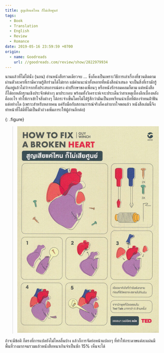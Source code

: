 ```yaml
---
title: สูญเสียแค่ไหน ก็ไม่เสียศูนย์
tags:
  - Book
  - Translation
  - English
  - Review
  - Romance
date: 2019-05-16 23:59:59 +0700
origin:
  - name: Goodreads
    url: //goodreads.com/review/show/2822979934
---
```


นานแล้วที่ไม่ได้นั่ง (นอน) อ่านหนังสือรวดเดียวจบ ... ซึ่งก็คงเป็นเพราะวิธีการเล่าเรื่องที่ชวนติดตาม ผ่านตัวละครที่เรามีความรู้สึกร่วมได้ไม่ยาก แม้คำแนะนำทั้งหลายที่หนังสือนำเสนอ จะเป็นสิ่งที่เรามักรู้กันอยู่แล้วไม่ว่าจากทั้งประสบการณ์ตรง คำปรึกษาของเพื่อนๆ หรือหนังรักรอมคอมก็ตาม แต่หนังสือก็ได้ยกหลักฐานเชิงประจักษ์ต่างๆ มาประกอบ พร้อมทั้งวิเคราะห์เจาะประเด็นว่าสาเหตุเบื้องลึกเบื้องหลังคืออะไร ทำให้เราเข้าใจสิ่งต่างๆ ได้กระจ่างขึ้นโดยไม่ได้รู้สึกว่ามันเป็นบทเรียนน่าเบื่อที่ต้องจำทนฝ่าฟันแต่อย่างใด (เพราะสำหรับหลายคน แค่รับมือกับสถานการณ์จริงก็คงลำบากใจพอแล้ว หนังสือเล่มนี้จึงทำหน้าที่ได้ดีที่ไม่เป็นตัวถ่วงเพิ่มภาระให้ผู้อ่านอีกต่อ)

{: .figure}
> ![](/images/book/how-to-fix-a-broken-heart.jpg)

ถ้าจะมีข้อติ ก็ตรงที่การแปลยังไม่ไหลลื่นบ้าง แล้วก็การจัดย่อหน้าแปลกๆ ที่ทำให้กระดาษแต่ละแผ่นมีพื้นที่วางมากจนรวมแล้วหนังสือหนาเกินจำเป็นซัก 15% เห็นจะได้

